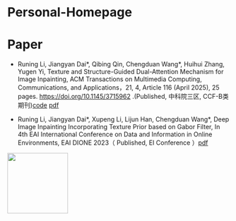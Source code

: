 # Personal-Homepage

# Paper
* Runing Li, Jiangyan Dai*, Qibing Qin, Chengduan Wang*, Huihui Zhang, Yugen Yi, Texture and Structure-Guided Dual-Attention Mechanism for Image Inpainting, ACM Transactions on Multimedia Computing, Communications, and Applications，21, 4, Article 116 (April 2025), 25 pages. https://doi.org/10.1145/3715962 .(Published, 中科院三区, CCF-B类期刊)[code](https://github.com/QinLab-WFU/TSGDAM) [pdf](https://doi.org/10.1145/3715962)

* Runing Li, Jiangyan Dai*, Xupeng Li, Lijun Han, Chengduan Wang*, Deep Image Inpainting Incorporating Texture Prior based on Gabor Filter, In 4th EAI International Conference on Data and Information in Online Environments, EAI DIONE 2023（ Published, EI Conference ）[pdf](https://link.springer.com/chapter/10.1007/978-3-031-80713-8_3)
  

<div align="lift"> <img height="137px" src="https://github-readme-stats.vercel.app/api?username=sun0225SUN&hide_title=true&hide_border=true&show_icons=trueline_height=21&text_color=000&icon_color=000&bg_color=0,ea6161,ffc64d,fffc4d,52fa5a&theme=graywhite" /> </div>

